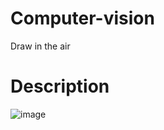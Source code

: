 # Computer-vision
Draw in the air
# Description

![image](https://user-images.githubusercontent.com/91077185/208300705-7f000022-b41f-41a1-9574-ee9e7990664a.png)
